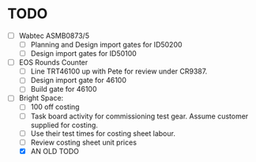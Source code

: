 # TODO
- [ ] Wabtec ASMB0873/5
	- [ ] Planning and Design import gates for ID50200
	- [ ] Design import gates for ID50100
- [ ] EOS Rounds Counter
	- [ ] Line TRT46100 up with Pete for review under CR9387.
	- [ ] Design import gate for 46100
	- [ ] Build gate for 46100
- [ ] Bright Space:  
	- [ ] 100 off costing
	- [ ] Task board activity for commissioning test gear. Assume customer supplied for costing.
	- [ ] Use their test times for costing sheet labour.
	- [ ] Review costing sheet unit prices
	- [x] AN OLD TODO